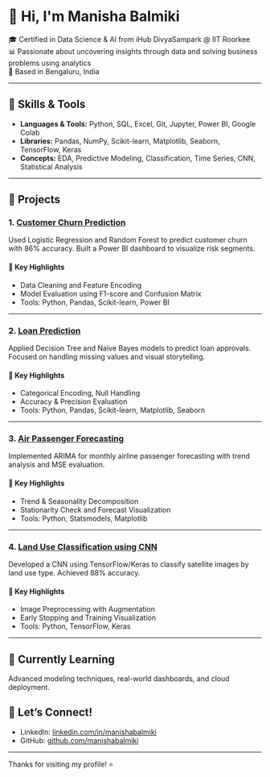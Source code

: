 # 👋 Hi, I'm Manisha Balmiki

🎓 Certified in Data Science & AI from iHub DivyaSampark @ IIT Roorkee  
📊 Passionate about uncovering insights through data and solving business problems using analytics  
📍 Based in Bengaluru, India

---

## 🔧 Skills & Tools
- **Languages & Tools:** Python, SQL, Excel, Git, Jupyter, Power BI, Google Colab
- **Libraries:** Pandas, NumPy, Scikit-learn, Matplotlib, Seaborn, TensorFlow, Keras
- **Concepts:** EDA, Predictive Modeling, Classification, Time Series, CNN, Statistical Analysis

---

## 💼 Projects
### 1. [Customer Churn Prediction](https://github.com/manishabalmiki/customer-churn-prediction)
Used Logistic Regression and Random Forest to predict customer churn with 86% accuracy. Built a Power BI dashboard to visualize risk segments.

#### 📌 Key Highlights
- Data Cleaning and Feature Encoding
- Model Evaluation using F1-score and Confusion Matrix
- Tools: Python, Pandas, Scikit-learn, Power BI

---

### 2. [Loan Prediction](https://github.com/manishabalmiki/loan-prediction)
Applied Decision Tree and Naïve Bayes models to predict loan approvals. Focused on handling missing values and visual storytelling.

#### 📌 Key Highlights
- Categorical Encoding, Null Handling
- Accuracy & Precision Evaluation
- Tools: Python, Pandas, Scikit-learn, Matplotlib, Seaborn

---

### 3. [Air Passenger Forecasting](https://github.com/manishabalmiki/air-passenger-forecasting)
Implemented ARIMA for monthly airline passenger forecasting with trend analysis and MSE evaluation.

#### 📌 Key Highlights
- Trend & Seasonality Decomposition
- Stationarity Check and Forecast Visualization
- Tools: Python, Statsmodels, Matplotlib

---

### 4. [Land Use Classification using CNN](https://github.com/manishabalmiki/land-use-cnn)
Developed a CNN using TensorFlow/Keras to classify satellite images by land use type. Achieved 88% accuracy.

#### 📌 Key Highlights
- Image Preprocessing with Augmentation
- Early Stopping and Training Visualization
- Tools: Python, TensorFlow, Keras

---

## 🌱 Currently Learning
Advanced modeling techniques, real-world dashboards, and cloud deployment.

## 🤝 Let’s Connect!
- LinkedIn: [linkedin.com/in/manishabalmiki](https://linkedin.com/in/manishabalmiki)
- GitHub: [github.com/manishabalmiki](https://github.com/manishabalmiki)

---

Thanks for visiting my profile! ⭐
